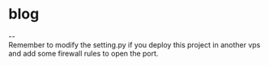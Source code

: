 # blog
--  
Remember to modify the setting.py if you deploy this project in another vps and add some firewall rules to open the port.

